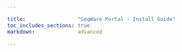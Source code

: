 ```yaml
---

title:                 "SeqWare Portal - Install Guide"
toc_includes_sections: true
markdown:              advanced

---
```



<!-- content will be auto-added from the github README.md in each project directory -->
